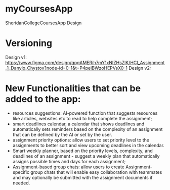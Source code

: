# myCoursesApp
SheridanCollegeCoursesApp Design

# Versioning
Design v1: https://www.figma.com/design/qpqAMERih7mY1xNlZHsZlK/HCI_Assignment_1_Danylo_Chystov?node-id=0-1&t=P4peiBWzoHEPVsX0-1
Design v2: 

# New Functionalities that can be added to the app:
- resources suggestions: AI-powered function that suggests resources like articles, websites etc to read to help complete the assignment;
- smart deadlines calendar, a calendar that shows deadlines and automatically sets reminders based on the complexity of an assignment that can be defined by the AI or set by the user.
- assignment priority options: allow users to set priority level to the assignments to better sort and view upcoming deadlines in the calendar.
- Smart weekly planner, based on the priority levels, complexity, and deadlines of an assignment - suggest a weekly plan that automatically assigns possible times and days for each assignment;
- Assignment-based group chats: allow users to create Assignment-specific group chats that will enable easy collaboration with teammates and may optionally be submitted with the assignment documents if needed.
